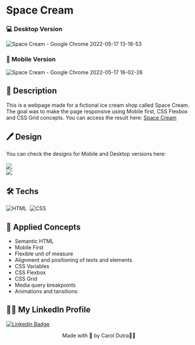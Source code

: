 #  Space Cream

### &#128187; Desktop Version

![Space Cream - Google Chrome 2022-05-17 13-18-53](https://user-images.githubusercontent.com/77646305/168861667-ea7cf495-57ff-4db9-bb80-f97917fc254c.gif)

### &#128241; Mobile Version
![Space Cream - Google Chrome 2022-05-17 16-02-26](https://user-images.githubusercontent.com/77646305/168890922-c70a7e47-2d49-4146-beda-2af22559e130.gif)

## &#128195; Description
This is a webpage made for a fictional ice cream shop called Space Cream. The goal was to make the page responsive using Mobile first, CSS Flexbox and CSS Grid concepts. You can access the result here: <a href="https://caroldutra.github.io/space-cream/">Space Cream</a>

## 🖊️ Design
You can check the designs for Mobile and Desktop versions here:
<br>
<br>
<a href="https://www.figma.com/file/xmfq4jkmk6S4kQNRCSVP4U/Stage-03---Mobile-First-(Copy)?node-id=0%3A1">
  <img src="https://img.shields.io/badge/Figma: Mobile Version-8B0000?style=for-the-badge&logo=figma&logoColor=white">
</a> <br>
<a href="https://www.figma.com/file/dHAEStQXnfwQYUiLScjOiE/Stage-03---Grid-com-anima%C3%A7%C3%B5es-(Copy)">
  <img src="https://img.shields.io/badge/Figma: Desktop Version-8B0000?style=for-the-badge&logo=figma&logoColor=white">
</a>

## 🛠 Techs
![HTML](https://img.shields.io/badge/-HTML-05122A?style=flat&logo=HTML5)&nbsp;
![CSS](https://img.shields.io/badge/-CSS-05122A?style=flat&logo=CSS3&logoColor=1572B6)&nbsp;

## 📖 Applied Concepts
<ul>
  <li>Semantic HTML </li>
  <li>Mobile First</li>
  <li>Flexible unit of measure</li>
  <li>Alignment and positioning of texts and elements</li>
  <li>CSS Variables</li>
  <li>CSS Flexbox</li>
  <li>CSS Grid</li>
  <li>Media query breakpoints</li>
  <li>Animations and tansitions</li>
</ul>

## 👩🏾 My LinkedIn Profile     
[![Linkedin Badge](https://img.shields.io/badge/-CarolinaDutra-darkviolet?style=flat-square&logo=Linkedin&logoColor=white&link=https://www.linkedin.com/in/carolinadutra/)](https://www.linkedin.com/in/carolinadutra/)


<p align="center">Made with 💜 by Carol Dutra👋🏾</p>
